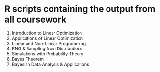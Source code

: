 # R scripts containing the output from all coursework

1.  Introduction to Linear Optimization
2.  Applications of Linear Optimization
3.  Linear and Non-Linear Programming
4.  RNG & Sampling from Distributions
5.  Simulations with Probability Theory
6.  Bayes Theorem
7.  Bayesian Data Analysis & Applications
